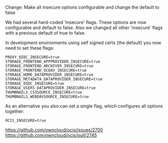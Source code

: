 Change: Make all insecure options configurable and change the default to false

We had several hard-coded 'insecure' flags. These options are now configurable and default to false. Also we changed all other 'insecure' flags with a previous default of true to false.

In development environments using self signed certs (the default) you now need to set these flags:

```
PROXY_OIDC_INSECURE=true
STORAGE_FRONTEND_APPPROVIDER_INSECURE=true
STORAGE_FRONTEND_ARCHIVER_INSECURE=true
STORAGE_FRONTEND_OCDAV_INSECURE=true
STORAGE_HOME_DATAPROVIDER_INSECURE=true
STORAGE_METADATA_DATAPROVIDER_INSECURE=true
STORAGE_OIDC_INSECURE=true
STORAGE_USERS_DATAPROVIDER_INSECURE=true
THUMBNAILS_CS3SOURCE_INSECURE=true
THUMBNAILS_WEBDAVSOURCE_INSECURE=true
```

As an alternative you also can set a single flag, which configures all options together:

```
OCIS_INSECURE=true
```

https://github.com/owncloud/ocis/issues/2700
https://github.com/owncloud/ocis/pull/2745
